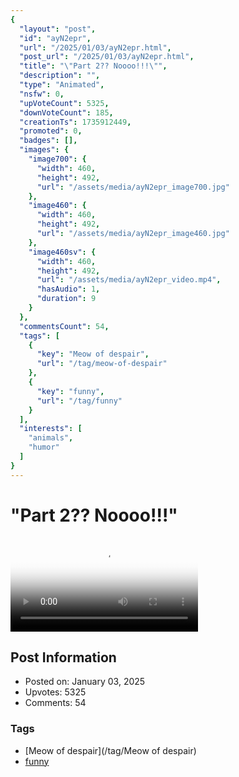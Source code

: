 ```yaml
---
{
  "layout": "post",
  "id": "ayN2epr",
  "url": "/2025/01/03/ayN2epr.html",
  "post_url": "/2025/01/03/ayN2epr.html",
  "title": "\"Part 2?? Noooo!!!\"",
  "description": "",
  "type": "Animated",
  "nsfw": 0,
  "upVoteCount": 5325,
  "downVoteCount": 185,
  "creationTs": 1735912449,
  "promoted": 0,
  "badges": [],
  "images": {
    "image700": {
      "width": 460,
      "height": 492,
      "url": "/assets/media/ayN2epr_image700.jpg"
    },
    "image460": {
      "width": 460,
      "height": 492,
      "url": "/assets/media/ayN2epr_image460.jpg"
    },
    "image460sv": {
      "width": 460,
      "height": 492,
      "url": "/assets/media/ayN2epr_video.mp4",
      "hasAudio": 1,
      "duration": 9
    }
  },
  "commentsCount": 54,
  "tags": [
    {
      "key": "Meow of despair",
      "url": "/tag/meow-of-despair"
    },
    {
      "key": "funny",
      "url": "/tag/funny"
    }
  ],
  "interests": [
    "animals",
    "humor"
  ]
}
---
```


# "Part 2?? Noooo!!!"

<video controls playsinline loop poster="/assets/media/ayN2epr_image460.jpg">
  <source src="/assets/media/ayN2epr_video.mp4" type="video/mp4">
  Your browser does not support the video tag.
</video>

## Post Information

- Posted on: January 03, 2025
- Upvotes: 5325
- Comments: 54

### Tags

- [Meow of despair](/tag/Meow of despair)
- [funny](/tag/funny)

